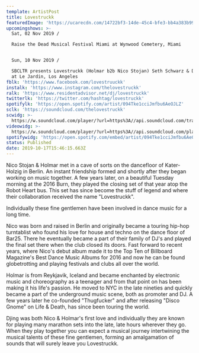 ```yaml
---
template: ArtistPost
title: Lovestruckk
featuredImage: 'https://ucarecdn.com/14722bf3-14de-45c4-bfe3-bb4a383b9991/'
upcomingshows: >-
  Sat, 02 Nov 2019 /

  Raise the Dead Musical Festival Miami at Wynwood Cemetery, Miami


  Sun, 10 Nov 2019 /

  SBCLTR presents Lovestruckk (Holmar b2b Nico Stojan) Seth Schwarz & Dead Tones
  at Le Jardin, Los Angeles
fblk: 'https://www.facebook.com/lovestruuckk'
instalk: 'https://www.instagram.com/thelovestruckk'
ralk: 'https://www.residentadvisor.net/dj/lovestruckk'
twitterlk: 'https://twitter.com/hashtag/lovestruckk'
spotifylk: 'https://open.spotify.com/artist/094Tke1cciJmfbu6AeOJLZ'
sclk: 'https://soundcloud.com/thelovestruckk'
scwidg: >-
  https://w.soundcloud.com/player/?url=https%3A//api.soundcloud.com/tracks/597328002&color=%23ff5500&auto_play=false&hide_related=false&show_comments=true&show_user=true&show_reposts=false&show_teaser=true&visual=true
videowidg: >-
  https://w.soundcloud.com/player/?url=https%3A//api.soundcloud.com/playlists/727118028&color=%23ff5500&auto_play=false&hide_related=false&show_comments=true&show_user=true&show_reposts=false&show_teaser=true&visual=true
spotifywidg: 'https://open.spotify.com/embed/artist/094Tke1cciJmfbu6AeOJLZ'
status: Published
date: 2019-10-17T15:46:15.663Z
---
```

Nico Stojan & Holmar met in a cave of sorts on the dancefloor of Kater-Holzig in Berlin. An instant friendship formed and shortly after they began working on music together. A few years later, on a beautiful Tuesday morning at the 2016 Burn, they played the closing set of that year atop the Robot Heart bus. This set has since become the stuff of legend and where their collaboration received the name "Lovestruckk".



Individually these fine gentlemen have been involved in dance music for a long time.



Nico was born and raised in Berlin and originally became a touring hip-hop turntablist who found his love for house and techno on the dance floor of Bar25. There he eventually became a part of their family of DJ's and played the final set there when the club closed its doors. Fast forward to recent years, where Nico's debut album made it to the Top Ten of Billboard Magazine's Best Dance Music Albums for 2016 and now he can be found globetrotting and playing festivals and clubs all over the world.



Holmar is from Reykjavik, Iceland and became enchanted by electronic music and choreography as a teenager and from that point on has been making it his life's passion. He moved to NYC in the late nineties and quickly became a part of the underground music scene, both as promoter and DJ. A few years later he co-founded "Thugfucker" and after releasing "Disco Gnome" on Life & Death, has since been touring the world.



Djing was both Nico & Holmar's first love and individually they are known for playing many marathon sets into the late, late hours wherever they go. When they play together you can expect a musical journey intertwining the musical talents of these fine gentlemen, forming an amalgamation of sounds that will surely leave you Lovestruckk.

